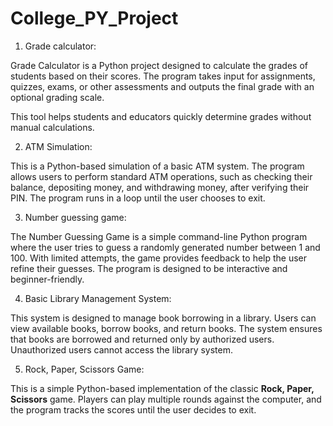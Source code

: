 # College_PY_Project

1. Grade calculator:

Grade Calculator is a Python project designed to calculate the grades of students based on their scores. The program takes input for assignments, quizzes, exams, or other assessments and outputs the final grade with an optional grading scale.

This tool helps students and educators quickly determine grades without manual calculations.


2. ATM Simulation:

This is a Python-based simulation of a basic ATM system. The program allows users to perform standard ATM operations, such as checking their balance, depositing money, and withdrawing money, after verifying their PIN. The program runs in a loop until the user chooses to exit.

3. Number guessing game:

The Number Guessing Game is a simple command-line Python program where the user tries to guess a randomly generated number between 1 and 100. With limited attempts, the game provides feedback to help the user refine their guesses. The program is designed to be interactive and beginner-friendly.

4. Basic Library Management System:


This system is designed to manage book borrowing in a library. Users can view available books, borrow books, and return books. The system ensures that books are borrowed and returned only by authorized users. Unauthorized users cannot access the library system.

5. Rock, Paper, Scissors Game:

This is a simple Python-based implementation of the classic **Rock, Paper, Scissors** game. Players can play multiple rounds against the computer, and the program tracks the scores until the user decides to exit.

